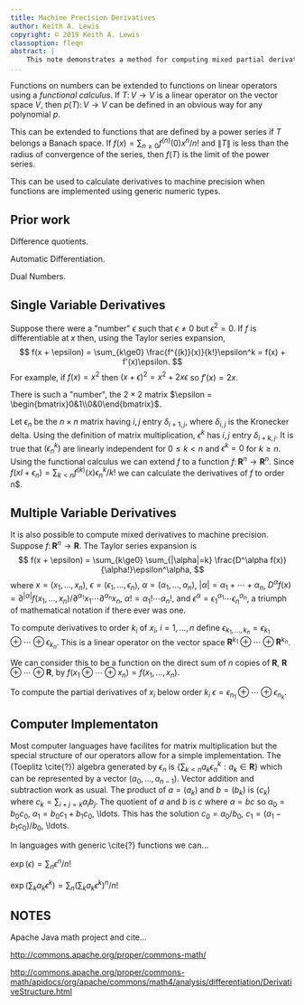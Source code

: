 ```yaml
---
title: Machine Precision Derivatives
author: Keith A. Lewis
copyright: © 2019 Keith A. Lewis
classoption: fleqn
abstract: |
	This note demonstrates a method for computing mixed partial derivatives to machine precision.
...
```


Functions on numbers can be extended to functions on linear operators using a _functional calculus_.
If $T\colon V\to V$ is a linear operator on the vector space $V$, then $p(T)\colon V\to V$ can
be defined in an obvious way for any polynomial $p$.

This can be extended to functions that are defined by a power series if
$T$ belongs a Banach space.  If $f(x) = \sum_{n\ge0} f^{(n)}(0) x^n/n!$
and $\|T\|$ is less than the radius of convergence of the series, then
$f(T)$ is the limit of the power series.

This can be used to calculate derivatives to machine precision when
functions are implemented using generic numeric types.

## Prior work

Difference quotients.

Automatic Differentiation.

Dual Numbers.

## Single Variable Derivatives

Suppose there were a "number" $\epsilon$ such that $\epsilon\not=0$ but
$\epsilon^2 = 0$. If $f$ is differentiable at $x$ then, using the Taylor
series expansion,
$$
	f(x + \epsilon) = \sum_{k\ge0} \frac{f^{(k)}(x)}{k!}\epsilon^k  = f(x) + f'(x)\epsilon.
$$
For example, if $f(x) = x^2$ then $(x + \epsilon)^2 = x^2 + 2x\epsilon$
so $f'(x) = 2x$.

There is such a "number", the $2\times 2$ matrix $\epsilon =
\begin{bmatrix}0&1\\0&0\end{bmatrix}$.

Let $\epsilon_n$ be the $n\times n$ matrix having $i,j$
entry $\delta_{i+1,j}$, where $\delta_{i,j}$ is the Kronecker delta.
Using the definition of matrix multiplication, $\epsilon^k$ has
$i,j$ entry $\delta_{i+k,j}$.
It is true that $(\epsilon_n^k)$ are linearly independent for $0\le k < n$ and
$\epsilon^k=0$ for $k\ge n$. Using the functional calculus we can extend $f$
to a function $f\colon\mathbf{R}^n\to\mathbf{R}^n$.
Since $f(xI + \epsilon_n) = \sum_{k<n} f^{(k)}(x) \epsilon_n^k/k!$ we can
calculate the derivatives of $f$ to order n$.

## Multiple Variable Derivatives

It is also possible to compute mixed derivatives to machine precision.
Suppose $f\colon\mathbf{R}^n\to\mathbf{R}$. The Taylor series expansion is
$$
	f(x + \epsilon) = \sum_{k\ge0} \sum_{|\alpha|=k} \frac{D^\alpha f(x)}{\alpha!}\epsilon^\alpha,
$$
where $x = (x_1,\ldots,x_n)$,
$\epsilon = (\epsilon_1,\ldots,\epsilon_n$),
$\alpha = (\alpha_1, \ldots, \alpha_n)$,
$|\alpha| = \alpha_1 + \cdots + \alpha_n$,
$D^\alpha f(x) = \partial^{|\alpha|}f(x_1,\ldots,x_n)/\partial^{\alpha_1} x_1\cdots\partial^{\alpha_n} x_n$,
$\alpha! = \alpha_1!\cdots\alpha_n!$,
and $\epsilon^\alpha = \epsilon_1^{\alpha_1}\cdots\epsilon_n^{\alpha_n}$,
a triumph of mathematical notation if there ever was one.

To compute derivatives to order $k_i$ of $x_i$, $i = 1,\ldots, n$ define
$\epsilon_{k_1,\ldots,k_n} = 
\epsilon_{k_1}\oplus\cdots\oplus\epsilon_{k_n}$.
This is a linear operator on the vector space $\mathbf{R}^{k_1}\oplus\cdots\oplus\mathbf{R}^{k_n}$.

We can consider this
to be a function on the direct sum of $n$ copies of $\mathbf{R}$, $\mathbf{R}\oplus \cdots \oplus\mathbf{R}$,
by $f(x_1\oplus\cdots\oplus x_n) = f(x_1,\ldots,x_n)$.

To compute the partial derivatives of $x_i$ below order $k_i$
$\epsilon = \epsilon_{n_1}\oplus\cdots\oplus\epsilon_{n_k}$.


## Computer Implementaton

Most computer languages have facilites for matrix multiplication
but the special structure of our operators allow for a simple
implementation. The (Toeplitz \cite{?}) algebra generated by $\epsilon_n$ is $\{\sum_{k <
n} a_k \epsilon_n^k: a_k\in\mathbf{R}\}$ which can be represented by
a vector $(a_0,\ldots,a_{n-1})$. Vector addition and subtraction work
as usual.  The product of $a = (a_k)$ and $b = (b_k)$ is $(c_k)$ where
$c_k = \sum_{i + j = k} a_i b_j$. The quotient of $a$ and $b$ is $c$
where $a = bc$ so $a_0 = b_0 c_0$, $a_1 =
b_0c_1 + b_1 c_0$, \ldots. This has the solution
$c_0 = a_0/b_0$, $c_1 = (a_1 - b_1c_0)/b_0$, \ldots.

In languages with generic \cite{?} functions we can...

$\exp(\epsilon) = \sum_n \epsilon^n/n!$

$\exp(\sum_k a_k\epsilon^k) = \sum_n (\sum_k a_k\epsilon^k)^n/n!$


## NOTES

Apache Java math project and cite...

http://commons.apache.org/proper/commons-math/

http://commons.apache.org/proper/commons-math/apidocs/org/apache/commons/math4/analysis/differentiation/DerivativeStructure.html
